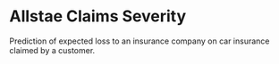 # Allstae Claims Severity
Prediction of expected loss to an insurance company on car insurance claimed by a customer.
